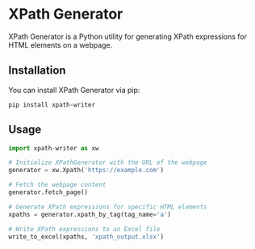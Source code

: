 # XPath Generator

XPath Generator is a Python utility for generating XPath expressions for HTML elements on a webpage.

## Installation

You can install XPath Generator via pip:

```
pip install xpath-writer
```

## Usage

```python
import xpath-writer as xw

# Initialize XPathGenerator with the URL of the webpage
generator = xw.Xpath('https://example.com')

# Fetch the webpage content
generator.fetch_page()

# Generate XPath expressions for specific HTML elements
xpaths = generator.xpath_by_tag(tag_name='a')

# Write XPath expressions to an Excel file
write_to_excel(xpaths, 'xpath_output.xlsx')
